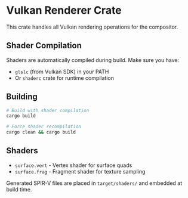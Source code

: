# Vulkan Renderer Crate

This crate handles all Vulkan rendering operations for the compositor.

## Shader Compilation

Shaders are automatically compiled during build. Make sure you have:
- `glslc` (from Vulkan SDK) in your PATH
- Or `shaderc` crate for runtime compilation

## Building

```bash
# Build with shader compilation
cargo build

# Force shader recompilation
cargo clean && cargo build
```

## Shaders

- `surface.vert` - Vertex shader for surface quads
- `surface.frag` - Fragment shader for texture sampling

Generated SPIR-V files are placed in `target/shaders/` and embedded at build time.
